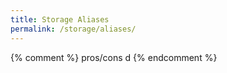 ```yaml
---
title: Storage Aliases
permalink: /storage/aliases/
---
```


{% comment %}
pros/cons d
{% endcomment %}